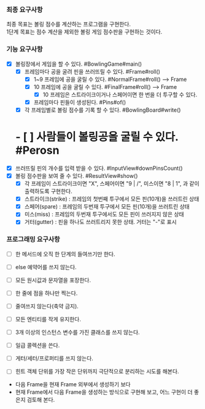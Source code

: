 ### 최종 요구사항

최종 목표는 볼링 점수를 계산하는 프로그램을 구현한다.  
1단계 목표는 점수 계산을 제외한 볼링 게임 점수판을 구현하는 것이다.

### 기능 요구사항

- [X] 볼링장에서 게임을 할 수 있다. #BowlingGame#main()
    - [x] 프레임마다 공을 굴려 핀을 쓰러뜨릴 수 있다. #Frame#roll()
        - [x] 1~9 프레임에 공을 굴릴 수 있다. #NormalFrame#roll() --> Frame
        - [x] 10 프레임에 공을 굴릴 수 있다. #FinalFrame#roll()  --> Frame
            - [x] 10 프레임은 스트라이크이거나 스페어이면 한 번을 더 투구할 수 있다.
        - [x] 프레임마다 핀들이 생성된다. #Pins#of()
    - [x] 각 프레임별로 볼링 점수를 기록 할 수 있다. #BowlingBoard#write()
  # - [ ] 사람들이 볼링공을 굴릴 수 있다. #Perosn
- [x] 쓰러뜨릴 핀의 개수를 입력 받을 수 있다. #InputView#downPinsCount()
- [x] 볼링 점수판을 보여 줄 수 있다. #ResultView#show()
    - [x] 각 프레임이 스트라이크이면 "X", 스페어이면 "9 | /", 미스이면 "8 | 1", 과 같이 출력하도록 구현한다.
    - [x] 스트라이크(strike) : 프레임의 첫번째 투구에서 모든 핀(10개)을 쓰러트린 상태
    - [x] 스페어(spare) : 프레임의 두번재 투구에서 모든 핀(10개)을 쓰러트린 상태
    - [x] 미스(miss) : 프레임의 두번재 투구에서도 모든 핀이 쓰러지지 않은 상태
    - [x] 거터(gutter) : 핀을 하나도 쓰러트리지 못한 상태. 거터는 "-"로 표시

### 프로그래밍 요구사항

- [ ] 한 메서드에 오직 한 단계의 들여쓰기만 한다.
- [ ] else 예약어를 쓰지 않는다.
- [ ] 모든 원시값과 문자열을 포장한다.
- [ ] 한 줄에 점을 하나만 찍는다.
- [ ] 줄여쓰지 않는다(축약 금지).
- [ ] 모든 엔티티를 작게 유지한다.
- [ ] 3개 이상의 인스턴스 변수를 가진 클래스를 쓰지 않는다.
- [ ] 일급 콜렉션을 쓴다.
- [ ] 게터/세터/프로퍼티를 쓰지 않는다.
- [ ] 힌트 객체 단위를 가장 작은 단위까지 극단적으로 분리하는 시도를 해본다.


- 다음 Frame을 현재 Frame 외부에서 생성하기 보다
- 현재 Frame에서 다음 Frame을 생성하는 방식으로 구현해 보고, 어느 구현이 더 좋은지 검토해 본다.